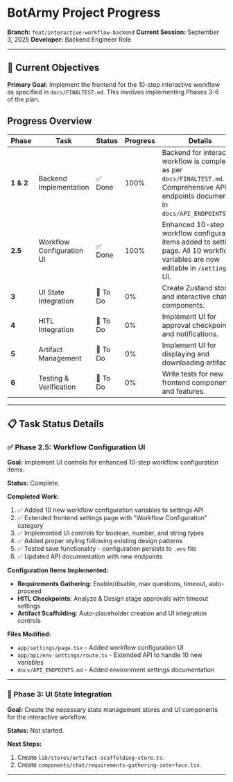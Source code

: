 # BotArmy Project Progress

**Branch:** `feat/interactive-workflow-backend`
**Current Session:** September 3, 2025
**Developer:** Backend Engineer Role

---

## 🎯 Current Objectives

**Primary Goal:** Implement the frontend for the 10-step interactive workflow as specified in `docs/FINALTEST.md`. This involves implementing Phases 3-6 of the plan.

## Progress Overview

| Phase | Task | Status | Progress | Details |
|------|--------|----------|---------|---------|
| **1 & 2** | Backend Implementation | ✅ Done | 100% | Backend for interactive workflow is complete as per `docs/FINALTEST.md`. Comprehensive API endpoints documented in `docs/API_ENDPOINTS.md`. |
| **2.5** | Workflow Configuration UI | ✅ Done | 100% | Enhanced 10-step workflow configuration items added to settings page. All 10 workflow variables are now editable in `/settings` UI. |
| **3** | UI State Integration | 🔄 To Do | 0% | Create Zustand stores and interactive chat components. |
| **4** | HITL Integration | 🔄 To Do | 0% | Implement UI for approval checkpoints and notifications. |
| **5** | Artifact Management | 🔄 To Do | 0% | Implement UI for displaying and downloading artifacts. |
| **6** | Testing & Verification | 🔄 To Do | 0% | Write tests for new frontend components and features. |

---

## 📋 Task Status Details

### ✅ Phase 2.5: Workflow Configuration UI

**Goal:** Implement UI controls for enhanced 10-step workflow configuration items.

**Status:** Complete.

**Completed Work:**
1. ✅ Added 10 new workflow configuration variables to settings API
2. ✅ Extended frontend settings page with "Workflow Configuration" category
3. ✅ Implemented UI controls for boolean, number, and string types
4. ✅ Added proper styling following existing design patterns
5. ✅ Tested save functionality - configuration persists to `.env` file
6. ✅ Updated API documentation with new endpoints

**Configuration Items Implemented:**
- **Requirements Gathering**: Enable/disable, max questions, timeout, auto-proceed
- **HITL Checkpoints**: Analyze & Design stage approvals with timeout settings
- **Artifact Scaffolding**: Auto-placeholder creation and UI integration controls

**Files Modified:**
- `app/settings/page.tsx` - Added workflow configuration UI
- `app/api/env-settings/route.ts` - Extended API to handle 10 new variables
- `docs/API_ENDPOINTS.md` - Added environment settings documentation

---

### 🔄 Phase 3: UI State Integration

**Goal:** Create the necessary state management stores and UI components for the interactive workflow.

**Status:** Not started.

**Next Steps:**
1. Create `lib/stores/artifact-scaffolding-store.ts`.
2. Create `components/chat/requirements-gathering-interface.tsx`.

---